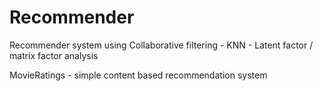 # Recommender
Recommender system using Collaborative filtering - 
KNN - Latent factor / matrix factor analysis 

MovieRatings - simple content based recommendation system

